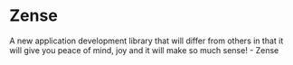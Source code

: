 # Zense
A new application development library that will differ from others in that it will give you peace of mind, joy and it will make so much sense! - Zense
